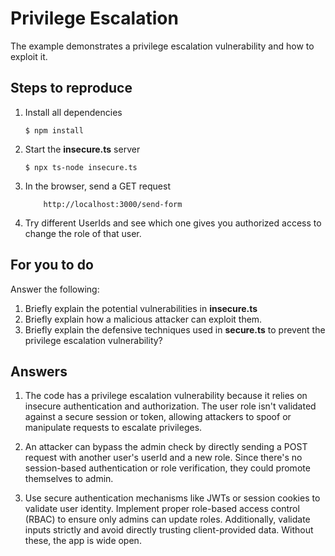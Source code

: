 # Privilege Escalation

The example demonstrates a privilege escalation vulnerability and how to exploit it.

## Steps to reproduce

1. Install all dependencies

    `$ npm install`

2. Start the **insecure.ts** server

    `$ npx ts-node insecure.ts`

3. In the browser, send a GET request

    ```
        http://localhost:3000/send-form
    ```

4. Try different UserIds and see which one gives you authorized access to change the role of that user.

## For you to do

Answer the following:

1. Briefly explain the potential vulnerabilities in **insecure.ts**
2. Briefly explain how a malicious attacker can exploit them.
3. Briefly explain the defensive techniques used in **secure.ts** to prevent the privilege escalation vulnerability?

## Answers
1. The code has a privilege escalation vulnerability because it relies on insecure authentication and authorization. The user role isn't validated against a secure session or token, allowing attackers to spoof or manipulate requests to escalate privileges.

2. An attacker can bypass the admin check by directly sending a POST request with another user's userId and a new role. Since there's no session-based authentication or role verification, they could promote themselves to admin.

3. Use secure authentication mechanisms like JWTs or session cookies to validate user identity. Implement proper role-based access control (RBAC) to ensure only admins can update roles. Additionally, validate inputs strictly and avoid directly trusting client-provided data. Without these, the app is wide open.